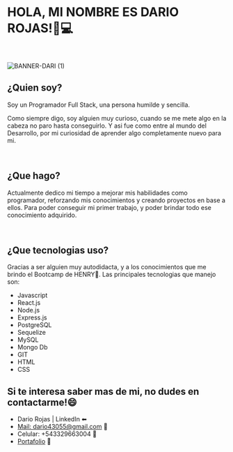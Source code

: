 ### <h1> HOLA, MI NOMBRE ES DARIO ROJAS!👾💻</h1>
<br/>


![BANNER-DARI (1)](https://user-images.githubusercontent.com/106130562/218824382-6f343be8-e0f1-4c00-b6a2-94897a57a819.jpg)

<h2>¿Quien soy?</h2>
<p>Soy un Programador Full Stack, una persona humilde y sencilla.

Como siempre digo, soy alguien muy curioso, cuando se me mete algo en la cabeza no paro hasta conseguirlo. Y asi fue como entre al mundo del Desarrollo, por mi curiosidad de aprender algo completamente nuevo para mi.</p>
<br/>
<h2>¿Que hago?</h2>
<p>Actualmente dedico mi tiempo a mejorar mis habilidades como programador, reforzando mis conocimientos y creando proyectos en base a ellos. 
Para poder conseguir mi primer trabajo, y poder brindar todo ese conocimiento adquirido.</p>
<br/>

<h2>¿Que tecnologias uso?</h2>
<p>Gracias a ser alguien muy autodidacta, y a los conocimientos que me brindo el Bootcamp de HENRY🚀. Las principales tecnologias que manejo son:
  <ul>
    <li>Javascript</li>
    <li>React.js</li>
    <li>Node.js</li>
    <li>Express.js</li>
    <li>PostgreSQL</li>
    <li>Sequelize</li>
    <li>MySQL</li>
    <li>Mongo Db</li>
    <li>GIT</li>
    <li>HTML</li>
    <li>CSS</li>
  </ul>
</p>

<h2>Si te interesa saber mas de mi, no dudes en contactarme!😄</h2>
  <ul>
    <li>Dario Rojas | LinkedIn ⬅</li>
    <li><a href='mailto:dario43055@gmail.com'> Mail: dario43055@gmail.com</a> 📧</li>
    <li>Celular: +543329663004 📲</li>
  <li><a href="https://portfolio-dariorojas.vercel.app/" target="_blank">Portafolio</a> 💼</li>
    
  </ul>




